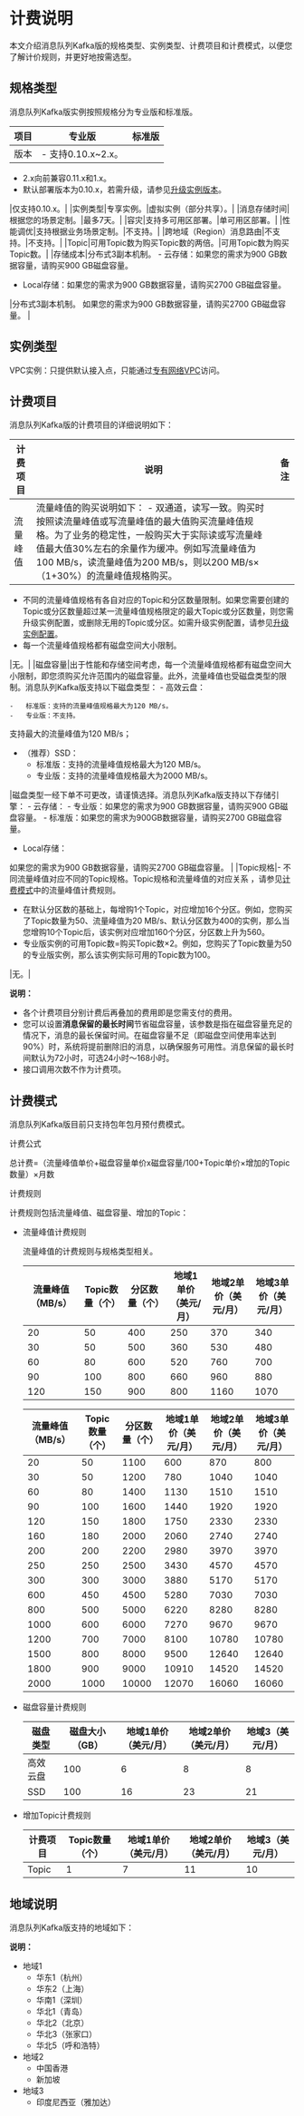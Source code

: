 # 计费说明

本文介绍消息队列Kafka版的规格类型、实例类型、计费项目和计费模式，以便您了解计价规则，并更好地按需选型。

## 规格类型

消息队列Kafka版实例按照规格分为专业版和标准版。

|项目|专业版|标准版|
|--|---|---|
|版本|-   支持0.10.x~2.x。
-   2.x向前兼容0.11.x和1.x。
-   默认部署版本为0.10.x，若需升级，请参见[升级实例版本](/intl.zh-CN/用户指南/实例/升级实例版本.md)。

|仅支持0.10.x。|
|实例类型|专享实例。|虚拟实例（部分共享）。|
|消息存储时间|根据您的场景定制。|最多7天。|
|容灾|支持多可用区部署。|单可用区部署。|
|性能调优|支持根据业务场景定制。|不支持。|
|跨地域（Region）消息路由|不支持。|不支持。|
|Topic|可用Topic数为购买Topic数的两倍。|可用Topic数为购买Topic数。|
|存储成本|分布式3副本机制。 -   云存储：如果您的需求为900 GB数据容量，请购买900 GB磁盘容量。
-   Local存储：如果您的需求为900 GB数据容量，请购买2700 GB磁盘容量。

|分布式3副本机制。 如果您的需求为900 GB数据容量，请购买2700 GB磁盘容量。 |

## 实例类型

VPC实例：只提供默认接入点，只能通过[专有网络VPC](/intl.zh-CN/产品简介/什么是专有网络.md)访问。

## 计费项目

消息队列Kafka版的计费项目的详细说明如下：

|计费项目|说明|备注|
|----|--|--|
|流量峰值|流量峰值的购买说明如下： -   双通道，读写一致。购买时按照读流量峰值或写流量峰值的最大值购买流量峰值规格。为了业务的稳定性，一般购买大于实际读或写流量峰值最大值30%左右的余量作为缓冲。例如写流量峰值为100 MB/s，读流量峰值为200 MB/s，则以200 MB/s×（1+30%）的流量峰值规格购买。
-   不同的流量峰值规格有各自对应的Topic和分区数量限制。如果您需要创建的Topic或分区数量超过某一流量峰值规格限定的最大Topic或分区数量，则您需升级实例配置，或删除无用的Topic或分区。如需升级实例配置，请参见[升级实例配置](/intl.zh-CN/用户指南/实例/升级实例配置.md)。
-   每一个流量峰值规格都有磁盘空间大小限制。

|无。|
|磁盘容量|出于性能和存储空间考虑，每一个流量峰值规格都有磁盘空间大小限制，即您须购买允许范围内的磁盘容量。此外，流量峰值也受磁盘类型的限制。消息队列Kafka版支持以下磁盘类型： -   高效云盘：

    -   标准版：支持的流量峰值规格最大为120 MB/s。
    -   专业版：不支持。
支持最大的流量峰值为120 MB/s；

-   （推荐）SSD：
    -   标准版：支持的流量峰值规格最大为120 MB/s。
    -   专业版：支持的流量峰值规格最大为2000 MB/s。

|磁盘类型一经下单不可更改，请谨慎选择。消息队列Kafka版支持以下存储引擎： -   云存储：
    -   专业版：如果您的需求为900 GB数据容量，请购买900 GB磁盘容量。
    -   标准版：如果您的需求为900GB数据容量，请购买2700 GB磁盘容量。
-   Local存储：

如果您的需求为900 GB数据容量，请购买2700 GB磁盘容量。 |
|Topic规格|-   不同流量峰值对应不同的Topic规格。Topic规格和流量峰值的对应关系 ，请参见[计费模式](#section_5z4_pg2_j7u)中的流量峰值计费规则。
-   在默认分区数的基础上，每增购1个Topic，对应增加16个分区。例如，您购买了Topic数量为50、流量峰值为20 MB/s、默认分区数为400的实例，那么当您增购10个Topic后，该实例对应增加160个分区，分区数上升为560。
-   专业版实例的可用Topic数=购买Topic数×2。例如，您购买了Topic数量为50的专业版实例，那么该实例实际可用的Topic数为100。

|无。|

**说明：**

-   各个计费项目分别计费后再叠加的费用即是您需支付的费用。
-   您可以设置**消息保留的最长时间**节省磁盘容量，该参数是指在磁盘容量充足的情况下，消息的最长保留时间。在磁盘容量不足（即磁盘空间使用率达到90%）时，系统将提前删除旧的消息，以确保服务可用性。消息保留的最长时间默认为72小时，可选24小时～168小时。
-   接口调用次数不作为计费项。

## 计费模式

消息队列Kafka版目前只支持包年包月预付费模式。

计费公式

总计费=（流量峰值单价+磁盘容量单价x磁盘容量/100+Topic单价×增加的Topic数量）×月数

计费规则

计费规则包括流量峰值、磁盘容量、增加的Topic：

-   流量峰值计费规则

    流量峰值的计费规则与规格类型相关。

    |流量峰值（MB/s）|Topic数量（个）|分区数量（个）|地域1单价（美元/月）|地域2单价（美元/月）|地域3单价（美元/月）|
    |----------|----------|-------|-----------|-----------|-----------|
    |20|50|400|250|370|340|
    |30|50|500|360|530|480|
    |60|80|600|520|760|700|
    |90|100|800|660|960|880|
    |120|150|900|800|1160|1070|

    |流量峰值（MB/s）|Topic数量（个）|分区数量（个）|地域1单价（美元/月）|地域2单价（美元/月）|地域3单价（美元/月）|
    |----------|----------|-------|-----------|-----------|-----------|
    |20|50|1100|600|870|800|
    |30|50|1200|780|1040|1040|
    |60|80|1400|1130|1510|1510|
    |90|100|1600|1440|1920|1920|
    |120|150|1800|1750|2330|2330|
    |160|180|2000|2060|2740|2740|
    |200|200|2200|2980|3970|3970|
    |250|250|2500|3430|4570|4570|
    |300|300|3000|3880|5170|5170|
    |600|450|4500|5280|7030|7030|
    |800|500|5000|6220|8280|8280|
    |1000|600|6000|7270|9670|9670|
    |1200|700|7000|8100|10780|10780|
    |1500|800|8000|9500|12640|12640|
    |1800|900|9000|10910|14520|14520|
    |2000|1000|10000|12070|16060|16060|

-   磁盘容量计费规则

    |磁盘类型|磁盘大小（GB）|地域1单价（美元/月）|地域2单价（美元/月）|地域3（美元/月）|
    |----|--------|-----------|-----------|---------|
    |高效云盘|100|6|8|8|
    |SSD|100|16|23|21|

-   增加Topic计费规则

    |计费项目|Topic数量（个）|地域1单价（美元/月）|地域2单价（美元/月）|地域3（美元/月）|
    |----|----------|-----------|-----------|---------|
    |Topic|1|7|11|10|


## 地域说明

消息队列Kafka版支持的地域如下：

**说明：**

-   地域1
    -   华东1（杭州）
    -   华东2（上海）
    -   华南1（深圳）
    -   华北1（青岛）
    -   华北2（北京）
    -   华北3（张家口）
    -   华北5（呼和浩特）
-   地域2
    -   中国香港
    -   新加坡
-   地域3
    -   印度尼西亚（雅加达）

